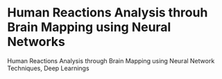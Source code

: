 # Human Reactions Analysis throuh Brain Mapping using Neural Networks
Human Reactions Analysis through Brain Mapping using Neural Network Techniques, Deep Learnings
